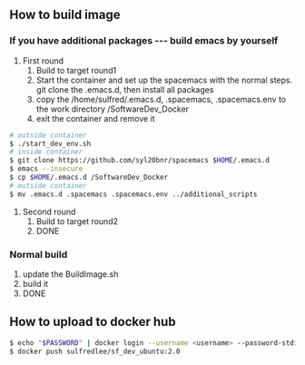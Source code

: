 ## How to build image
### If you have additional packages --- build emacs by yourself
1. First round
    1. Build to target round1
    1. Start the container and set up the spacemacs with the normal steps. git clone the .emacs.d, then install all packages
    1. copy the /home/sulfred/.emacs.d, .spacemacs, .spacemacs.env to the work directory /SoftwareDev_Docker
    1. exit the container and remove it

```bash
# outside container
$ ./start_dev_env.sh
# inside container
$ git clone https://github.com/syl20bnr/spacemacs $HOME/.emacs.d
$ emacs --insecure
$ cp $HOME/.emacs.d /SoftwareDev_Docker
# outside container
$ mv .emacs.d .spacemacs .spacemacs.env ../additional_scripts
```

1. Second round
    1. Build to target round2
    1. DONE

### Normal build
1. update the BuildImage.sh
1. build it
1. DONE

## How to upload to docker hub
```bash
$ echo "$PASSWORD" | docker login --username <username> --password-stdin docker.io
$ docker push sulfredlee/sf_dev_ubuntu:2.0
```
